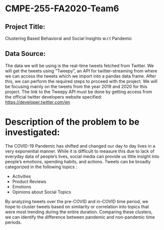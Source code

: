 # CMPE-255-FA2020-Team6

## Project Title: 
Clustering Based Behavioral and Social Insights w.r.t Pandemic 

## Data Source:
The data we will be using is the real-time tweets fetched from Twitter. We will get the tweets using “Tweepy”, an API for twitter-streaming from where we can access the tweets which we import into a pandas data frame. After this, we can perform the required steps to proceed with the project.
We will be focusing mainly on the tweets from the year 2019 and 2020 for this project. The link to the Tweepy API must be done by getting access from the official twitter developers website specified: https://developer.twitter.com/en

# Description of the problem to be investigated:
The COVID-19 Pandemic has shifted and changed our day to day lives in a very exponential manner. While it is difficult to measure this due to lack of everyday data of people’s lives, social media can provide us little insight into people’s emotions, spending habits, and actions.
Tweets can be broadly categorized in the following topics : 
- Activities
- Product Reviews
- Emotions
- Opinions about Social Topics
  
By analyzing tweets over the pre-COVID and in-COVID time period, we hope to cluster tweets based on similarity or correlation into topics that were most trending during the entire duration. Comparing these clusters, we can identify the difference between pandemic and non-pandemic time periods. 
